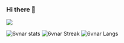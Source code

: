 ### Hi there 👋


![](https://komarev.com/ghpvc/?username=6vnar&color=6d66eb&label=Profile_Views)
 
![6vnar stats](https://github-readme-stats.vercel.app/api?username=6vnar&show_icons=true&theme=tokyonight) 
![6vnar Streak](https://github-readme-streak-stats.herokuapp.com/?user=6vnar&theme=tokyonight)
![6vnar Langs](https://github-readme-stats.vercel.app/api/top-langs/?username=6vnar&theme=tokyonight&layout=compact)

